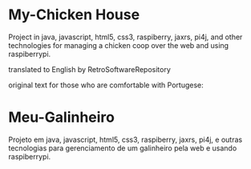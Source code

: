 # My-Chicken House

Project in java, javascript, html5, css3, raspiberry, jaxrs, pi4j, and other technologies for managing a chicken coop over the web and using raspiberrypi.

translated to English by RetroSoftwareRepository

original text for those who are comfortable with Portugese:
# Meu-Galinheiro

Projeto em java, javascript, html5, css3, raspiberry, jaxrs, pi4j, e outras tecnologias para gerenciamento de um galinheiro pela web e usando raspiberrypi.
